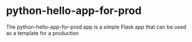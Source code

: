 # python-hello-app-for-prod
The python-hello-app-for-prod app is a simple Flask app that can be used as a template for a production
